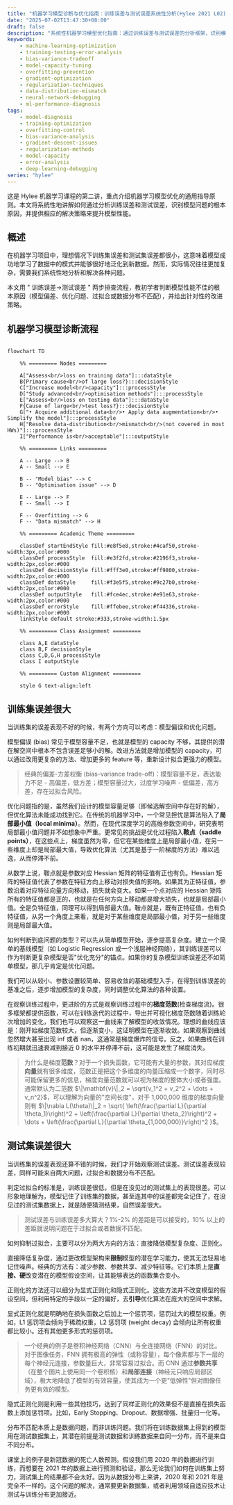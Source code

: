 ```yaml
---
title: "机器学习模型诊断与优化指南：训练误差与测试误差系统性分析(Hylee 2021 L02)"
date: "2025-07-02T13:47:30+08:00"
draft: false
description: "系统性机器学习模型优化指南：通过训练误差与测试误差的分析框架，识别模型偏差、优化困难、过拟合和数据分布不匹配问题，提供具体的诊断方法与改进策略，助力构建高性能ML模型。"
keywords:
    - machine-learning-optimization
    - training-testing-error-analysis
    - bias-variance-tradeoff
    - model-capacity-tuning
    - overfitting-prevention
    - gradient-optimization
    - regularization-techniques
    - data-distribution-mismatch
    - neural-network-debugging
    - ml-performance-diagnosis
tags:
    - model-diagnosis
    - training-optimization
    - overfitting-control
    - bias-variance-analysis
    - gradient-descent-issues
    - regularization-methods
    - model-capacity
    - error-analysis
    - deep-learning-debugging
series: "hylee"
---
```


这是 Hylee 机器学习课程的第二讲，重点介绍机器学习模型优化的通用指导原则。本文将系统性地讲解如何通过分析训练误差和测试误差，识别模型问题的根本原因，并提供相应的解决策略来提升模型性能。

<!--more-->

## 概述

在机器学习项目中，理想情况下训练集误差和测试集误差都很小，这意味着模型成功地学习了数据中的模式并能够很好地泛化到新数据。然而，实际情况往往更加复杂，需要我们系统性地分析和解决各种问题。

本文用 " 训练误差→测试误差 " 两步排查流程，教初学者判断模型性能不佳的根本原因（模型偏差、优化问题、过拟合或数据分布不匹配），并给出针对性的改进策略。

## 机器学习模型诊断流程

```mermaid

flowchart TD

    %% ========= Nodes =========

    A["Assess<br/>loss on training data"]:::dataStyle
    B{Primary cause<br/>of large loss?}:::decisionStyle
    C["Increase model<br/>capacity"]:::processStyle
    D["Study advanced<br/>optimisation methods"]:::processStyle
    E["Assess<br/>loss on testing data"]:::dataStyle
    F{Cause of large<br/>test loss?}:::decisionStyle
    G["• Acquire additional data<br/>• Apply data augmentation<br/>• Simplify the model"]:::processStyle
    H["Resolve data-distribution<br/>mismatch<br/>(not covered in most HWs)"]:::processStyle
    I["Performance is<br/>acceptable"]:::outputStyle

    %% ========= Links =========

    A -- Large --> B
    A -- Small --> E

    B -- "Model bias" --> C
    B -- "Optimisation issue" --> D 

    E -- Large --> F
    E -- Small --> I

    F -- Overfitting --> G
    F -- "Data mismatch" --> H

    %% ========= Academic Theme =========

    classDef startEndStyle fill:#e8f5e8,stroke:#4caf50,stroke-width:3px,color:#000
    classDef processStyle  fill:#e3f2fd,stroke:#2196f3,stroke-width:2px,color:#000
    classDef decisionStyle fill:#fff3e0,stroke:#ff9800,stroke-width:2px,color:#000
    classDef dataStyle     fill:#f3e5f5,stroke:#9c27b0,stroke-width:2px,color:#000
    classDef outputStyle   fill:#fce4ec,stroke:#e91e63,stroke-width:2px,color:#000
    classDef errorStyle    fill:#ffebee,stroke:#f44336,stroke-width:2px,color:#000
    linkStyle default stroke:#333,stroke-width:1.5px

    %% ========= Class Assignment =========

    class A,E dataStyle
    class B,F decisionStyle
    class C,D,G,H processStyle
    class I outputStyle

    %% ========= Custom Alignment =========

    style G text-align:left

```

## 训练集误差很大

当训练集的误差表现不好的时候，有两个方向可以考虑：模型偏误和优化问题。

模型偏误 (bias) 常见于模型容量不足，也就是模型的 capacity 不够，其提供的潜在解空间中根本不包含误差足够小的解。改进方法就是增加模型的 capacity，可以通过改用更复杂的方法、增加更多的 feature 等，重新设计拟合更强力的模型。

> 经典的偏差-方差权衡 (bias-variance trade-off)：模型容量不足，表达能力不足 - 高偏差，低方差；模型容量过大，过度学习噪声 - 低偏差，高方差，存在过拟合风险。

优化问题指的是，虽然我们设计的模型容量足够（即候选解空间中存在好的解），但优化算法未能成功找到它。在传统的机器学习中，一个常见担忧是算法陷入了**局部最小值（local minima）**。然而，在现代深度学习的高维参数空间中，研究表明局部最小值问题并不如想象中严重。更常见的挑战是优化过程陷入**鞍点（saddle points）**，在这些点上，梯度虽然为零，但它在某些维度上是局部最小值，在另一些维度上却是局部最大值，导致优化算法（尤其是基于一阶梯度的方法）难以逃逸，从而停滞不前。

从数学上说，鞍点就是参数对应 Hessian 矩阵的特征值有正也有负。Hessian 矩阵的特征值代表了参数在特征方向上移动对损失值的影响。如果其为正特征值，参数沿着对应特征向量方向移动，损失就会变大。如果一个点对应的 Hessian 矩阵所有的特征值都是正的，也就是在任何方向上移动都是增大损失，也就是局部最小值。全是负特征值，同理可以得到局部最大值。鞍点就是，既有正特征值，也有负特征值，从另一个角度上来看，就是对于某些维度是局部最小值，对于另一些维度则是局部最大值。

如何判断到底问题的类型？可以先从简单模型开始，逐步提高复杂度。建立一个简单的基线模型（如 Logistic Regression 或一个浅层神经网络），其训练误差可以作为判断更复杂模型是否"优化充分"的锚点。如果你的复杂模型训练误差还不如简单模型，那几乎肯定是优化问题。

我们可以从较小、参数设置较简单、容易收敛的基础模型入手，在得到训练误差的基准之后，逐步增加模型的复杂度，同时调整优化算法的各种设置。

在观察训练过程中，更进阶的方式是观察训练过程中的**梯度范数**(检查梯度流)。很多框架都提供函数，可以在训练迭代的过程中，导出并可视化梯度范数随着训练轮次增加的变化，我们也可以观察这一曲线来了解模型的收敛情况。理想的曲线应该是：刚开始梯度范数较大，但逐渐变小，这证明模型在逐渐收敛。如果观察到曲线忽然增大甚至出现 inf 或者 nan，这通常是梯度爆炸的信号。反之，如果曲线在训练初期就迅速衰减到接近 0 的水平并停滞不前，这可能是发生了梯度消失。

> 为什么是梯度**范数**？对于一个损失函数，它可能有大量的参数，其对应梯度**向量**就有很多维度，范数正是把这个多维度的向量压缩成一个数字，同时尽可能保留更多的信息，梯度向量范数就可以视为梯度的整体大小或者强度。通常默认为二范数 $\|\mathbf{v}\|_2 = \sqrt{v_1^2 + v_2^2 + \dots + v_n^2}$，可以理解为向量的"空间长度"，对于 1,000,000 维度的梯度向量则有 $\|\nabla L(\theta)\|_2 = \sqrt{ \left(\frac{\partial L}{\partial \theta_1}\right)^2 + \left(\frac{\partial L}{\partial \theta_2}\right)^2 + \dots + \left(\frac{\partial L}{\partial \theta_{1,000,000}}\right)^2 }$。

## 测试集误差很大

当训练集的误差表现还算不错的时候，我们才开始观察测试误差。测试误差表现较差，同样可能来自两大问题，过拟合和数据分布不匹配。

判定过拟合的标准是，训练误差很低，但是在没见过的测试集上的表现很差。可以形象地理解为，模型记住了训练集的数据，甚至连其中的误差都完全记住了，在没见过的测试集数据上，就是随便猜测结果，自然误差很大。

> 测试误差与训练误差多大算大？1%-2% 的差距是可以接受的，10% 以上的差距就说明问题在于过拟合或者数据不匹配。

如何抑制过拟合，主要可以分为两大方向的方法：直接降低模型复杂度、正则化。

直接降低复杂度，通过更改模型架构来**限制**模型的潜在学习能力，使其无法轻易地记住噪声。经典的方法有：减少参数、参数共享、减少特征等。它们本质上是**直接、硬**改变潜在的模型假设空间，让其能够表达的函数集合变小。

正则化的方法还可以细分为显式正则化和隐式正则化。这些方法并不改变模型的假设空间，但利用特定的手段以一定的偏好，去**引导**优化算法在庞大的空间中求解。

显式正则化就是明确地在损失函数之后加上一个惩罚项，惩罚过大的模型权重。例如，L1 惩罚项会倾向于稀疏权重，L2 惩罚项 (weight decay) 会倾向让所有权重都比较小。还有其他更多形式的惩罚项。

> 一个经典的例子是卷积神经网络（CNN）与全连接网络（FNN）的对比。对于图像任务，FNN 拥有极高的弹性（或称容量），每个像素都与下一层的每个神经元连接，参数量巨大，非常容易过拟合。而 CNN 通过**参数共享**（在整个图片上使用同一个卷积核）和**局部连接**（神经元只响应局部区域），极大地降低了模型的有效容量，使其成为一个更"低弹性"但对图像任务更有效的模型。

隐式正则化则是利用一些其他技巧，达到了同样正则化的效果但不是直接在损失函数上添加惩罚项。比如，Early Stopping、Dropout、数据增强、批量归一化等。

分布不匹配本质上是数据问题，而非训练问题。我们将在训练数据集上得到的模型用在测试数据集上，其潜在前提是测试数据和训练数据来自同一分布，而不是来自不同分布。

课堂上的例子是新冠数据的死亡人数预测。假设我们用 2020 年的数据进行训练，而想要在 2021 年的数据上进行预测和验证，那么无论我们如何在训练集上努力，测试集上的结果都不会太好。因为从数据分布上来讲，2020 年和 2021 年是完全不一样的。这个问题的解决，通常要更新数据集，或者利用领域自适应技术让测试与训练分布更加接近。

